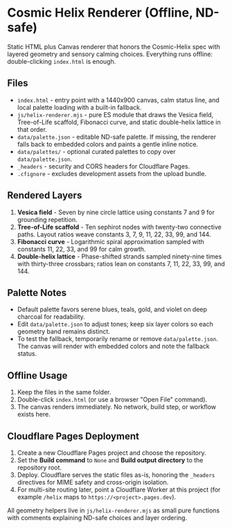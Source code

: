 # Cosmic Helix Renderer (Offline, ND-safe)

Static HTML plus Canvas renderer that honors the Cosmic-Helix spec with layered geometry and sensory calming choices. Everything runs offline: double-clicking `index.html` is enough.

## Files

- `index.html` - entry point with a 1440x900 canvas, calm status line, and local palette loading with a built-in fallback.
- `js/helix-renderer.mjs` - pure ES module that draws the Vesica field, Tree-of-Life scaffold, Fibonacci curve, and static double-helix lattice in that order.
- `data/palette.json` - editable ND-safe palette. If missing, the renderer falls back to embedded colors and paints a gentle inline notice.
- `data/palettes/` - optional curated palettes to copy over `data/palette.json`.
- `_headers` - security and CORS headers for Cloudflare Pages.
- `.cfignore` - excludes development assets from the upload bundle.

## Rendered Layers
1. **Vesica field** - Seven by nine circle lattice using constants 7 and 9 for grounding repetition.
2. **Tree-of-Life scaffold** - Ten sephirot nodes with twenty-two connective paths. Layout ratios weave constants 3, 7, 9, 11, 22, 33, 99, and 144.
3. **Fibonacci curve** - Logarithmic spiral approximation sampled with constants 11, 22, 33, and 99 for calm growth.
4. **Double-helix lattice** - Phase-shifted strands sampled ninety-nine times with thirty-three crossbars; ratios lean on constants 7, 11, 22, 33, 99, and 144.

## Palette Notes
- Default palette favors serene blues, teals, gold, and violet on deep charcoal for readability.
- Edit `data/palette.json` to adjust tones; keep six layer colors so each geometry band remains distinct.
- To test the fallback, temporarily rename or remove `data/palette.json`. The canvas will render with embedded colors and note the fallback status.

## Offline Usage
1. Keep the files in the same folder.
2. Double-click `index.html` (or use a browser "Open File" command).
3. The canvas renders immediately. No network, build step, or workflow exists here.

## Cloudflare Pages Deployment
1. Create a new Cloudflare Pages project and choose the repository.
2. Set the **Build command** to `None` and **Build output directory** to the repository root.
3. Deploy. Cloudflare serves the static files as-is, honoring the `_headers` directives for MIME safety and cross-origin isolation.
4. For multi-site routing later, point a Cloudflare Worker at this project (for example `/helix` maps to `https://<project>.pages.dev`).

All geometry helpers live in `js/helix-renderer.mjs` as small pure functions with comments explaining ND-safe choices and layer ordering.

